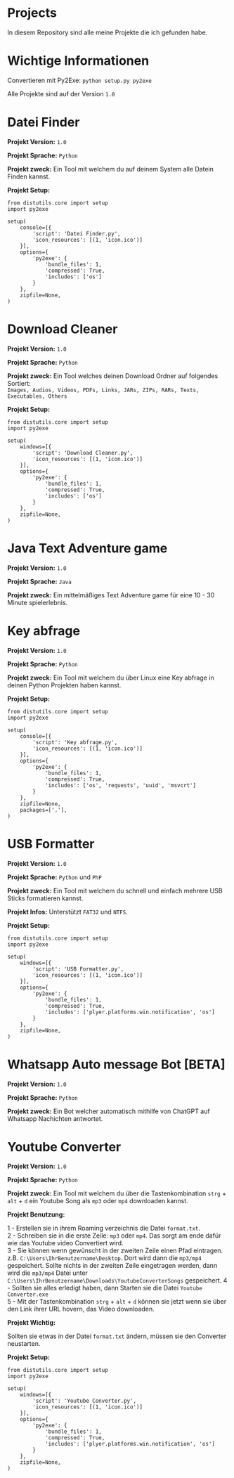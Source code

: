 
# Projects

In diesem Repository sind alle meine Projekte die ich gefunden habe.


# Wichtige Informationen

Convertieren mit Py2Exe: `python setup.py py2exe`

Alle Projekte sind auf der Version `1.0`

# Datei Finder

**Projekt Version:** `1.0`

**Projekt Sprache:** `Python`

**Projekt zweck:** Ein Tool mit welchem du auf deinem System alle Datein Finden kannst.

**Projekt Setup:**
```
from distutils.core import setup
import py2exe

setup(
    console=[{
        'script': 'Datei Finder.py',
        'icon_resources': [(1, 'icon.ico')]
    }],
    options={
        'py2exe': {
            'bundle_files': 1,
            'compressed': True,
            'includes': ['os']
        }
    },
    zipfile=None,
)
```

# Download Cleaner

**Projekt Version:** `1.0`

**Projekt Sprache:** `Python`

**Projekt zweck:** Ein Tool welches deinen Download Ordner auf folgendes Sortiert:   
`Images, Audios, Videos, PDFs, Links, JARs, ZIPs, RARs, Texts, Executables, Others`

**Projekt Setup:**
```
from distutils.core import setup
import py2exe

setup(
    windows=[{
        'script': 'Download Cleaner.py',
        'icon_resources': [(1, 'icon.ico')]
    }],
    options={
        'py2exe': {
            'bundle_files': 1,
            'compressed': True,
            'includes': ['os']
        }
    },
    zipfile=None,
)
```

# Java Text Adventure game

**Projekt Version:** `1.0`

**Projekt Sprache:** `Java`

**Projekt zweck:** Ein mittelmäßiges Text Adventure game für eine 10 - 30 Minute spielerlebnis.

# Key abfrage

**Projekt Version:** `1.0`

**Projekt Sprache:** `Python`

**Projekt zweck:** Ein Tool mit welchem du über Linux eine Key abfrage in deinen Python Projekten haben kannst.

**Projekt Setup:**
```
from distutils.core import setup
import py2exe

setup(
    console=[{
        'script': 'Key abfrage.py',
        'icon_resources': [(1, 'icon.ico')]
    }],
    options={
        'py2exe': {
            'bundle_files': 1,
            'compressed': True,
            'includes': ['os', 'requests', 'uuid', 'msvcrt']
        }
    },
    zipfile=None,
    packages=['.'],
)
```

# USB Formatter

**Projekt Version:** `1.0`

**Projekt Sprache:** `Python` und `PhP`

**Projekt zweck:** Ein Tool mit welchem du schnell und einfach mehrere USB Sticks formatieren kannst.

**Projekt Infos:** Unterstützt `FAT32` und `NTFS`.

**Projekt Setup:**
```
from distutils.core import setup
import py2exe

setup(
    windows=[{
        'script': 'USB Formatter.py',
        'icon_resources': [(1, 'icon.ico')]
    }],
    options={
        'py2exe': {
            'bundle_files': 1,
            'compressed': True,
            'includes': ['plyer.platforms.win.notification', 'os']
        }
    },
    zipfile=None,
)
```

# Whatsapp Auto message Bot [BETA]

**Projekt Version:** `1.0`

**Projekt Sprache:** `Python`

**Projekt zweck:** Ein Bot welcher automatisch mithilfe von ChatGPT auf Whatsapp Nachichten antwortet.


# Youtube Converter

**Projekt Version:** `1.0`

**Projekt Sprache:** `Python`

**Projekt zweck:** Ein Tool mit welchem du über die Tastenkombination `strg` + `alt` + `d` ein Youtube Song als `mp3` oder `mp4` downloaden kannst.

**Projekt Benutzung:** 

1 - Erstellen sie in ihrem Roaming verzeichnis die Datei `format.txt`.             
2 - Schreiben sie in die erste Zeile: `mp3` oder `mp4`. Das sorgt am ende dafür wie das Youtube video Convertiert wird.  
3 - Sie können wenn gewünscht in der zweiten Zeile einen Pfad eintragen. z.B. `C:\Users\IhrBenutzername\Desktop`. Dort wird dann die `mp3/mp4` gespeichert. Sollte nichts in der zweiten Zeile eingetragen werden, dann wird die `mp3/mp4` Datei unter `C:\Users\IhrBenutzername\Downloads\YoutubeConverterSongs` gespeichert.
4 - Sollten sie alles erledigt haben, dann Starten sie die Datei `Youtube Converter.exe`  
5 - Mit der Tastenkombination `strg` + `alt` + `d` können sie jetzt wenn sie über den Link ihrer URL hovern, das Video downloaden.

**Projekt Wichtig:** 

Sollten sie etwas in der Datei `format.txt` ändern, müssen sie den Converter neustarten.

**Projekt Setup:**
```
from distutils.core import setup
import py2exe

setup(
    windows=[{
        'script': 'Youtube Converter.py',
        'icon_resources': [(1, 'icon.ico')]
    }],
    options={
        'py2exe': {
            'bundle_files': 1,
            'compressed': True,
            'includes': ['plyer.platforms.win.notification', 'os']
        }
    },
    zipfile=None,
)
```